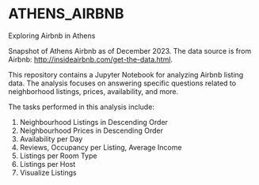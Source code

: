# ATHENS_AIRBNB

Exploring Airbnb in Athens

Snapshot of Athens Airbnb as of December 2023. The data source is from Airbnb: http://insideairbnb.com/get-the-data.html.

This repository contains a Jupyter Notebook for analyzing Airbnb listing data. 
The analysis focuses on answering specific questions related to neighborhood listings, prices, availability, and more.

The tasks performed in this analysis include:

1. Neighbourhood Listings in Descending Order
2. Neighbourhood Prices in Descending Order
3. Availability per Day
4. Reviews, Occupancy per Listing, Average Income
5. Listings per Room Type
6. Listings per Host
7. Visualize Listings
